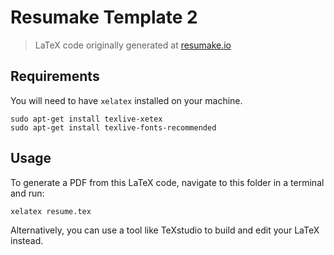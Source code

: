 # Resumake Template 2
> LaTeX code originally generated at [resumake.io](https://resumake.io)

## Requirements
You will need to have `xelatex` installed on your machine.

```
sudo apt-get install texlive-xetex
sudo apt-get install texlive-fonts-recommended
```

## Usage
To generate a PDF from this LaTeX code, navigate to this folder in a terminal and run:

    xelatex resume.tex

Alternatively, you can use a tool like TeXstudio to build and edit your LaTeX instead.
